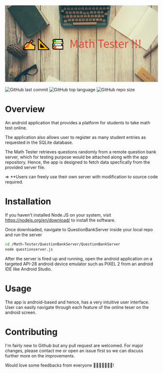![My application banner](images/mathtester.png)

![GitHub last commit](https://img.shields.io/github/last-commit/McEazzy/Math-Tester)
![GitHub top language](https://img.shields.io/github/languages/top/McEazzy/Math-Tester)
![GitHub repo size](https://img.shields.io/github/repo-size/McEazzy/Math-Tester)

# Overview
An android application that provides a platform for students to take math test online.

The application also allows user to register as many student entries as requested in the SQLite database.

The Math Tester retrieves questions randomly from a remote question bank server, which for testing purpose would be attached along with the app repository. Hence, the app is designed to fetch data specfically from the provided server file.

=> **Users can freely use their own server with modification to source code required.
# Installation
If you haven't installed Node.JS on your system, visit https://nodejs.org/en/download/ to install the software.

Once downloaded, navigate to QuestionBankServer inside your local repo and run the server
```bash
cd /Math-Tester/QuestionBankServer/QuestionBankServer
node questionserver.js
```
After the server is fired up and running, open the android application on a targeted API-28 android device emulator such as PIXEL 2 from an android IDE like Android Studio.
# Usage
The app is android-based and hence, has a very intuitive user interface. User can easily navigate through each feature of the online teser on the android screen.
# Contributing
I'm fairly new to Github but any pull request are welcomed. For major changes, please contact me or open an issue first so we can discuss further more on the improvements.

Would love some feedbacks from everyone 👨‍💻👩‍💻🙆‍♂️✅!
